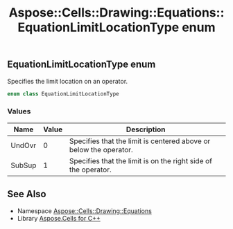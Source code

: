 ﻿---
title: Aspose::Cells::Drawing::Equations::EquationLimitLocationType enum
linktitle: EquationLimitLocationType
second_title: Aspose.Cells for C++ API Reference
description: 'Aspose::Cells::Drawing::Equations::EquationLimitLocationType enum. Specifies the limit location on an operator in C++.'
type: docs
weight: 2400
url: /cpp/aspose.cells.drawing.equations/equationlimitlocationtype/
---
## EquationLimitLocationType enum


Specifies the limit location on an operator.

```cpp
enum class EquationLimitLocationType
```

### Values

| Name | Value | Description |
| --- | --- | --- |
| UndOvr | 0 | Specifies that the limit is centered above or below the operator. |
| SubSup | 1 | Specifies that the limit is on the right side of the operator. |

## See Also

* Namespace [Aspose::Cells::Drawing::Equations](../)
* Library [Aspose.Cells for C++](../../)
